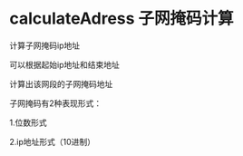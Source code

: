 # calculateAdress   子网掩码计算

计算子网掩码ip地址


可以根据起始ip地址和结束地址

计算出该网段的子网掩码地址

子网掩码有2种表现形式：

1.位数形式

2.ip地址形式（10进制）
